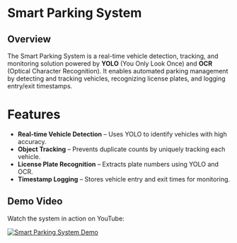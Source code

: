 # Smart Parking System

## Overview
The Smart Parking System is a real-time vehicle detection, tracking, and monitoring solution powered by **YOLO** (You Only Look Once) and **OCR** (Optical Character Recognition). It enables automated parking management by detecting and tracking vehicles, recognizing license plates, and logging entry/exit timestamps.

# Features
- **Real-time Vehicle Detection** – Uses YOLO to identify vehicles with high accuracy.
- **Object Tracking** – Prevents duplicate counts by uniquely tracking each vehicle.
- **License Plate Recognition** – Extracts plate numbers using YOLO and OCR.
- **Timestamp Logging** – Stores vehicle entry and exit times for monitoring.

## Demo Video
Watch the system in action on YouTube:

[![Smart Parking System Demo](https://img.youtube.com/vi/FyBBYTRnlsc/0.jpg)](https://www.youtube.com/watch?v=FyBBYTRnlsc)
